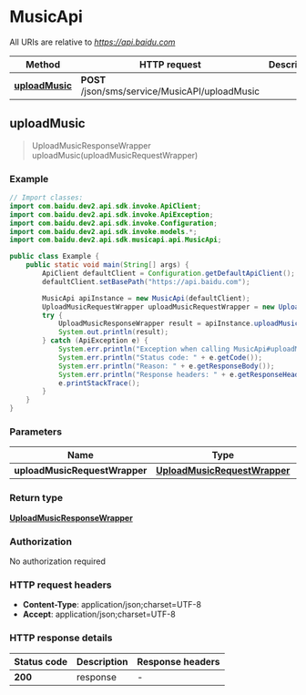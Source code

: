# MusicApi

All URIs are relative to *https://api.baidu.com*

Method | HTTP request | Description
------------- | ------------- | -------------
[**uploadMusic**](MusicApi.md#uploadMusic) | **POST** /json/sms/service/MusicAPI/uploadMusic | 



## uploadMusic

> UploadMusicResponseWrapper uploadMusic(uploadMusicRequestWrapper)



### Example

```java
// Import classes:
import com.baidu.dev2.api.sdk.invoke.ApiClient;
import com.baidu.dev2.api.sdk.invoke.ApiException;
import com.baidu.dev2.api.sdk.invoke.Configuration;
import com.baidu.dev2.api.sdk.invoke.models.*;
import com.baidu.dev2.api.sdk.musicapi.api.MusicApi;

public class Example {
    public static void main(String[] args) {
        ApiClient defaultClient = Configuration.getDefaultApiClient();
        defaultClient.setBasePath("https://api.baidu.com");

        MusicApi apiInstance = new MusicApi(defaultClient);
        UploadMusicRequestWrapper uploadMusicRequestWrapper = new UploadMusicRequestWrapper(); // UploadMusicRequestWrapper | 
        try {
            UploadMusicResponseWrapper result = apiInstance.uploadMusic(uploadMusicRequestWrapper);
            System.out.println(result);
        } catch (ApiException e) {
            System.err.println("Exception when calling MusicApi#uploadMusic");
            System.err.println("Status code: " + e.getCode());
            System.err.println("Reason: " + e.getResponseBody());
            System.err.println("Response headers: " + e.getResponseHeaders());
            e.printStackTrace();
        }
    }
}
```

### Parameters


Name | Type | Description  | Notes
------------- | ------------- | ------------- | -------------
 **uploadMusicRequestWrapper** | [**UploadMusicRequestWrapper**](UploadMusicRequestWrapper.md)|  |

### Return type

[**UploadMusicResponseWrapper**](UploadMusicResponseWrapper.md)

### Authorization

No authorization required

### HTTP request headers

- **Content-Type**: application/json;charset=UTF-8
- **Accept**: application/json;charset=UTF-8


### HTTP response details
| Status code | Description | Response headers |
|-------------|-------------|------------------|
| **200** | response |  -  |

